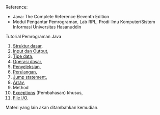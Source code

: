 Reference:

- Java: The Complete Reference Eleventh Edition
- Modul Pengantar Pemrograman, Lab RPL, Prodi Ilmu Komputer/Sistem Informasi Universitas Hasanuddin

Tutorial Pemrograman Java

1. [Struktur dasar](/struktur-dasar.md),
2. [Input dan Output](/io.md),
3. [Tipe data](/tipe-data.md),
4. [Operasi dasar](/operasi.md),
5. [Penyeleksian](/penyeleksian.md),
6. [Perulangan](/perulangan.md),
7. [Jump statement](/jump-statement.md),
8. [Array](/array.md),
9. Method
10. [Exceptions](https://github.com/deovaliandro/error-handling) (Pembahasan)
    khusus,
11. [File I/O](/file-io.md).

Materi yang lain akan ditambahkan kemudian.